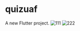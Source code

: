 # quizuaf

A new Flutter project.
![111](https://github.com/SHOAIB1050/QuizAppFlutter/assets/10377875/66342763-1c22-465d-a529-2e3e8eaab48f) ![222](https://github.com/SHOAIB1050/QuizAppFlutter/assets/10377875/e7a505cd-b053-4b59-b367-23b9fd75f681)
